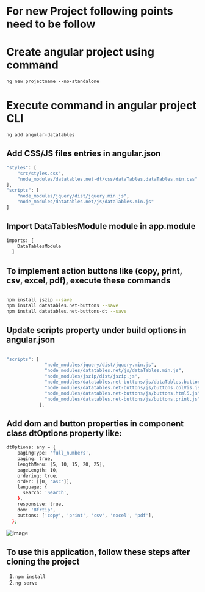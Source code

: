 # For new Project following points need to be follow

# Create angular project using command

`ng new projectname --no-standalone`

# Execute command in angular project CLI

`ng add angular-datatables`

## Add CSS/JS files entries in angular.json

```sh
"styles": [
    "src/styles.css",
    "node_modules/datatables.net-dt/css/dataTables.dataTables.min.css"
],
"scripts": [
    "node_modules/jquery/dist/jquery.min.js",
    "node_modules/datatables.net/js/dataTables.min.js"
]
```

## Import DataTablesModule module in app.module

```sh
imports: [
    DataTablesModule
  ]
```

## To implement action buttons like (copy, print, csv, excel, pdf), execute these commands

```sh

npm install jszip --save
npm install datatables.net-buttons --save
npm install datatables.net-buttons-dt --save

```

## Update scripts property under build options in angular.json

```sh

"scripts": [
              "node_modules/jquery/dist/jquery.min.js",
              "node_modules/datatables.net/js/dataTables.min.js",
              "node_modules/jszip/dist/jszip.js",
              "node_modules/datatables.net-buttons/js/dataTables.buttons.js",
              "node_modules/datatables.net-buttons/js/buttons.colVis.js",
              "node_modules/datatables.net-buttons/js/buttons.html5.js",
              "node_modules/datatables.net-buttons/js/buttons.print.js"
            ],

```
## Add dom and button properties in component class dtOptions property like:

```sh
dtOptions: any = {
    pagingType: 'full_numbers',
    paging: true,
    lengthMenu: [5, 10, 15, 20, 25],
    pageLength: 10,
    ordering: true,
    order: [[0, 'asc']],
    language: {
      search: 'Search',
    },
    responsive: true,
    dom: 'Bfrtip',
    buttons: ['copy', 'print', 'csv', 'excel', 'pdf'],
  };
```
![Image](https://github.com/user-attachments/assets/57fb2e98-d745-4208-8f53-94d1263975b9)

## To use this application, follow these steps after cloning the project

1. `npm install`
2. `ng serve`